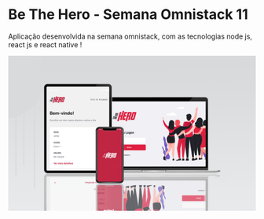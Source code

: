 # Be The Hero - Semana Omnistack 11
 Aplicação desenvolvida na semana omnistack, com as tecnologias node js, react js e react native !

![Alt text](teste.png "Optional Title")
